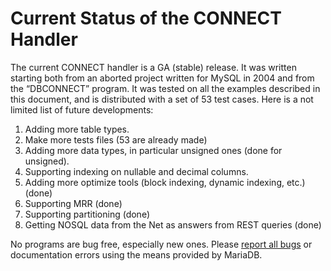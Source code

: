 
# Current Status of the CONNECT Handler

The current CONNECT handler is a GA (stable) release. It was written starting both from an aborted project written for MySQL in 2004 and from the “DBCONNECT” program. It was tested on all the examples described in this document, and is distributed with a set of 53 test cases. Here is a not limited list of future developments:


1. Adding more table types.
1. Make more tests files (53 are already made)
1. Adding more data types, in particular unsigned ones (done for unsigned).
1. Supporting indexing on nullable and decimal columns.
1. Adding more optimize tools (block indexing, dynamic indexing, etc.) (done)
1. Supporting MRR (done)
1. Supporting partitioning (done)
1. Getting NOSQL data from the Net as answers from REST queries (done)


No programs are bug free, especially new ones. Please [report all bugs](../../bug-tracking/reporting-bugs.md) or documentation errors using the means provided by MariaDB.

